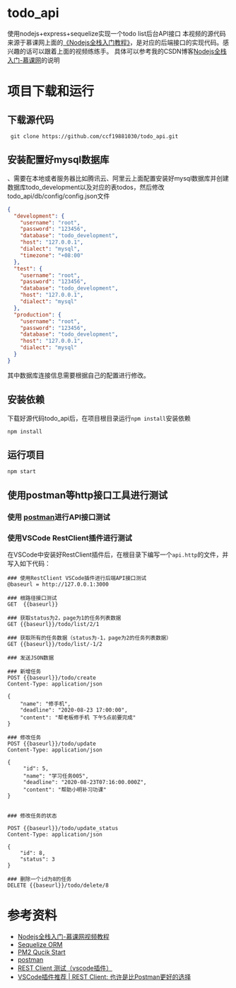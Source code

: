 # todo_api
使用nodejs+express+sequelize实现一个todo list后台API接口
本视频的源代码来源于慕课网上面的[《Nodejs全栈入门教程》](https://www.imooc.com/video/20694)，是对应的后端接口的实现代码。感兴趣的话可以跟着上面的视频练练手。
具体可以参考我的CSDN博客[Nodejs全栈入门-慕课网]()的说明

# 项目下载和运行
## 下载源代码
```
 git clone https://github.com/ccf19881030/todo_api.git
```
## 安装配置好mysql数据库
、需要在本地或者服务器比如腾讯云、阿里云上面配置安装好mysql数据库并创建数据库todo_development以及对应的表todos，然后修改todo_api/db/config/config.json文件
```json
{
  "development": {
    "username": "root",
    "password": "123456",
    "database": "todo_development",
    "host": "127.0.0.1",
    "dialect": "mysql",
    "timezone": "+08:00"
  },
  "test": {
    "username": "root",
    "password": "123456",
    "database": "todo_development",
    "host": "127.0.0.1",
    "dialect": "mysql"
  },
  "production": {
    "username": "root",
    "password": "123456",
    "database": "todo_development",
    "host": "127.0.0.1",
    "dialect": "mysql"
  }
}
```
其中数据库连接信息需要根据自己的配置进行修改。

## 安装依赖
下载好源代码todo_api后，在项目根目录运行` npm install `安装依赖
```npm
npm install
```

## 运行项目
```npm
npm start
```

## 使用postman等http接口工具进行测试

### 使用 [postman](https://www.postman.com/)进行API接口测试

### 使用VSCode RestClient插件进行测试
在VSCode中安装好RestClient插件后，在根目录下编写一个` api.http `的文件，并写入如下代码：
```RestClient
### 使用RestClient VSCode插件进行后端API接口测试
@baseurl = http://127.0.0.1:3000

### 根路径接口测试
GET  {{baseurl}}

### 获取status为2，page为1的任务列表数据
GET {{baseurl}}/todo/list/2/1

### 获取所有的任务数据（status为-1，page为2的任务列表数据）
GET {{baseurl}}/todo/list/-1/2

### 发送JSON数据

### 新增任务
POST {{baseurl}}/todo/create
Content-Type: application/json

{
    "name": "修手机",
    "deadline": "2020-08-23 17:00:00",
    "content": "帮老板修手机 下午5点前要完成"
}

### 修改任务
POST {{baseurl}}/todo/update
Content-Type: application/json

{
     "id": 5,
     "name": "学习任务005",
     "deadline": "2020-08-23T07:16:00.000Z",
     "content": "帮助小明补习功课"
}


### 修改任务的状态 

POST {{baseurl}}/todo/update_status
Content-Type: application/json

{
    "id": 8,
    "status": 3
}

### 删除一个id为8的任务
DELETE {{baseurl}}/todo/delete/8

```


# 参考资料
- [Nodejs全栈入门-慕课网视频教程](https://www.imooc.com/learn/1199)
- [Sequelize ORM](https://sequelize.org/)
- [PM2 Qucik Start](https://pm2.keymetrics.io/docs/usage/quick-start/)
- [postman](https://www.postman.com/)
- [REST Client 测试（vscode插件）](https://www.jianshu.com/p/be63bb085844)
- [VSCode插件推荐 | REST Client: 也许是比Postman更好的选择 ](https://www.sohu.com/a/295730790_791833)
